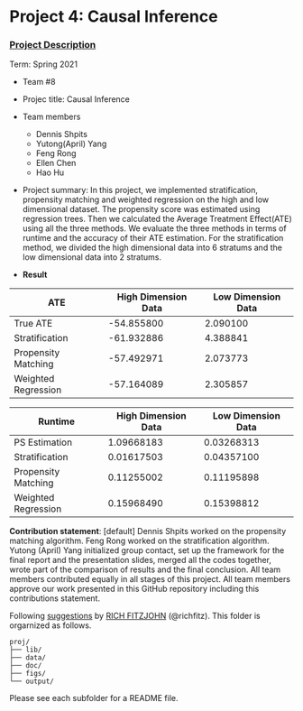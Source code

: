 # Project 4: Causal Inference

### [Project Description](doc/project4_desc.md)

Term: Spring 2021

+ Team #8
+ Projec title: Causal Inference
+ Team members
	+ Dennis Shpits
	+ Yutong(April) Yang
	+ Feng Rong
	+ Ellen Chen
	+ Hao Hu
+ Project summary: In this project, we implemented stratification, propensity matching and weighted regression on the high and low dimensional dataset. The propensity score was estimated using regression trees. Then we calculated the Average Treatment Effect(ATE) using all the three methods. We evaluate the three methods in terms of runtime and the accuracy of their ATE estimation. For the stratification method, we divided the high dimensional data into 6 stratums and the low dimensional data into 2 stratums.

+ **Result**

ATE | High Dimension Data | Low Dimension Data
------------ | ------------- | -------------
True ATE | -54.855800 | 2.090100
Stratification | -61.932886 | 4.388841
Propensity Matching | -57.492971 | 2.073773
Weighted Regression | -57.164089 | 2.305857

Runtime | High Dimension Data | Low Dimension Data
------------ | ------------- | -------------
PS Estimation | 1.09668183 | 0.03268313
Stratification | 0.01617503 | 0.04357100
Propensity Matching | 0.11255002 | 0.11195898
Weighted Regression | 0.15968490 | 0.15398812
	
**Contribution statement**: [default] Dennis Shpits worked on the propensity matching algorithm. Feng Rong worked on the stratification algorithm. Yutong (April) Yang initialized group contact, set up the framework for the final report and the presentation slides, merged all the codes together, wrote part of the comparison of results and the final conclusion. All team members contributed equally in all stages of this project. All team members approve our work presented in this GitHub repository including this contributions statement. 

Following [suggestions](http://nicercode.github.io/blog/2013-04-05-projects/) by [RICH FITZJOHN](http://nicercode.github.io/about/#Team) (@richfitz). This folder is orgarnized as follows.

```
proj/
├── lib/
├── data/
├── doc/
├── figs/
└── output/
```

Please see each subfolder for a README file.
